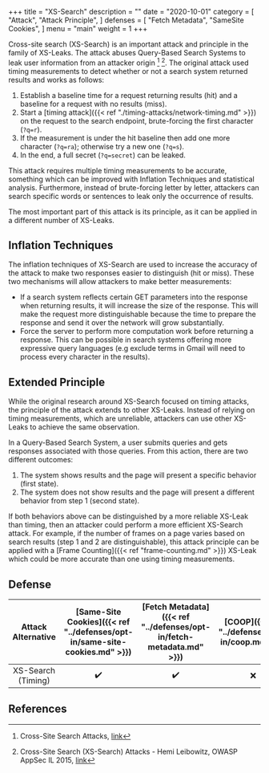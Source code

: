 +++
title = "XS-Search"
description = ""
date = "2020-10-01"
category = [
    "Attack",
    "Attack Principle",
]
defenses = [
    "Fetch Metadata",
    "SameSite Cookies",
]
menu = "main"
weight = 1
+++

Cross-site search (XS-Search) is an important attack and principle in the family of XS-Leaks. The attack abuses Query-Based Search Systems to leak user information from an attacker origin [^1] [^2]. The original attack used timing measurements to detect whether or not a search system returned results and works as follows:

1. Establish a baseline time for a request returning results (hit) and a baseline for a request with no results (miss).
2. Start a [timing attack]({{< ref "./timing-attacks/network-timing.md" >}}) on the request to the search endpoint, brute-forcing the first character (`?q=r`).
3. If the measurement is under the hit baseline then add one more character (`?q=ra`); otherwise try a new one (`?q=s`).
4. In the end, a full secret (`?q=secret`) can be leaked.

This attack requires multiple timing measurements to be accurate, something which can be improved with Inflation Techniques and statistical analysis. Furthermore, instead of brute-forcing letter by letter, attackers can search specific words or sentences to leak only the occurrence of results.

The most important part of this attack is its principle, as it can be applied in a different number of XS-Leaks.

## Inflation Techniques

The inflation techniques of XS-Search are used to increase the accuracy of the attack to make two responses easier to distinguish (hit or miss). These two mechanisms will allow attackers to make better measurements:

- If a search system reflects certain GET parameters into the response when returning results, it will increase the size of the response. This will make the request more distinguishable because the time to prepare the response and send it over the network will grow substantially.
- Force the server to perform more computation work before returning a response. This can be possible in search systems offering more expressive query languages (e.g exclude terms in Gmail will need to process every character in the results).

## Extended Principle

While the original research around XS-Search focused on timing attacks, the principle of the attack extends to other XS-Leaks. Instead of relying on timing measurements, which are unreliable, attackers can use other XS-Leaks to achieve the same observation.

In a Query-Based Search System, a user submits queries and gets responses associated with those queries. From this action, there are two different outcomes:

1. The system shows results and the page will present a specific behavior (first state).
2. The system does not show results and the page will present a different behavior from step 1 (second state).

If both behaviors above can be distinguished by a more reliable XS-Leak than timing, then an attacker could perform a more efficient XS-Search attack. For example, if the number of frames on a page varies based on search results (step 1 and 2 are distinguishable), this attack principle can be applied with a [Frame Counting]({{< ref "frame-counting.md" >}}) XS-Leak which could be more accurate than one using timing measurements.


## Defense

| Attack Alternative  | [Same-Site Cookies]({{< ref "../defenses/opt-in/same-site-cookies.md" >}})  | [Fetch Metadata]({{< ref "../defenses/opt-in/fetch-metadata.md" >}})  | [COOP]({{< ref "../defenses/opt-in/coop.md" >}})  |  [Framing Protections]({{< ref "../defenses/opt-in/xfo.md" >}}) |
|:----------------------------------:|:--------------------------:|:---------------:|:-----:|:--------------------:|
| XS-Search (Timing)                 |         ✔️                 |      ✔️         |  ❌   |          ❌         |

## References

[^1]: Cross-Site Search Attacks, [link](https://446h.cybersec.fun/xssearch.pdf)
[^2]: Cross-Site Search (XS-Search) Attacks - Hemi Leibowitz, OWASP AppSec IL 2015, [link](https://owasp.org/www-pdf-archive/AppSecIL2015_Cross-Site-Search-Attacks_HemiLeibowitz.pdf)
